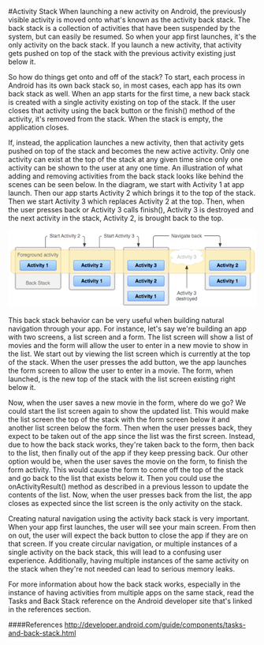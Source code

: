 #Activity Stack
When launching a new activity on Android, the previously visible activity is moved onto what's known as the activity back stack. The back stack is a collection of activities that have been suspended by the system, but can easily be resumed. So when your app first launches, it's the only activity on the back stack. If you launch a new activity, that activity gets pushed on top of the stack with the previous activity existing just below it.

So how do things get onto and off of the stack? To start, each process in Android has its own back stack so, in most cases, each app has its own back stack as well. When an app starts for the first time, a new back stack is created with a single activity existing on top of the stack. If the user closes that activity using the back button or the finish() method of the activity, it's removed from the stack. When the stack is empty, the application closes.

If, instead, the application launches a new activity, then that activity gets pushed on top of the stack and becomes the new active activity. Only one activity can exist at the top of the stack at any given time since only one activity can be shown to the user at any one time. An illustration of what adding and removing activities from the back stack looks like behind the scenes can be seen below. In the diagram, we start with Activity 1 at app launch. Then our app starts Activity 2 which brings it to the top of the stack. Then we start Activity 3 which replaces Activity 2 at the top. Then, when the user presses back or Activity 3 calls finish(), Activity 3 is destroyed and the next activity in the stack, Activity 2, is brought back to the top.

![](activitystack.png)

This back stack behavior can be very useful when building natural navigation through your app. For instance, let's say we're building an app with two screens, a list screen and a form. The list screen will show a list of movies and the form will allow the user to enter in a new movie to show in the list. We start out by viewing the list screen which is currently at the top of the stack. When the user presses the add button, we the app launches the form screen to allow the user to enter in a movie. The form, when launched, is the new top of the stack with the list screen existing right below it.

Now, when the user saves a new movie in the form, where do we go? We could start the list screen again to show the updated list. This would make the list screen the top of the stack with the form screen below it and another list screen below the form. Then when the user presses back, they expect to be taken out of the app since the list was the first screen. Instead, due to how the back stack works, they're taken back to the form, then back to the list, then finally out of the app if they keep pressing back. Our other option would be, when the user saves the movie on the form, to finish the form activity. This would cause the form to come off the top of the stack and go back to the list that exists below it. Then you could use the onActivityResult() method as described in a previous lesson to update the contents of the list. Now, when the user presses back from the list, the app closes as expected since the list screen is the only activity on the stack.

Creating natural navigation using the activity back stack is very important. When your app first launches, the user will see your main screen. From then on out, the user will expect the back button to close the app if they are on that screen. If you create circular navigation, or multiple instances of a single activity on the back stack, this will lead to a confusing user experience. Additionally, having multiple instances of the same activity on the stack when they're not needed can lead to serious memory leaks.

For more information about how the back stack works, especially in the instance of having activities from multiple apps on the same stack, read the Tasks and Back Stack reference on the Android developer site that's linked in the references section.

####References
http://developer.android.com/guide/components/tasks-and-back-stack.html